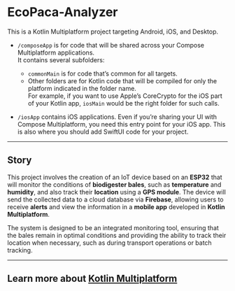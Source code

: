 # EcoPaca-Analyzer

This is a Kotlin Multiplatform project targeting Android, iOS, and Desktop.

* `/composeApp` is for code that will be shared across your Compose Multiplatform applications.  
  It contains several subfolders:
  - `commonMain` is for code that’s common for all targets.
  - Other folders are for Kotlin code that will be compiled for only the platform indicated in the folder name.  
    For example, if you want to use Apple’s CoreCrypto for the iOS part of your Kotlin app, `iosMain` would be the right folder for such calls.

* `/iosApp` contains iOS applications. Even if you’re sharing your UI with Compose Multiplatform, you need this entry point for your iOS app. This is also where you should add SwiftUI code for your project.

---

## Story

This project involves the creation of an IoT device based on an **ESP32** that will monitor the conditions of **biodigester bales**, such as **temperature** and **humidity**, and also track their **location** using a **GPS module**. The device will send the collected data to a cloud database via **Firebase**, allowing users to receive **alerts** and view the information in a **mobile app** developed in **Kotlin Multiplatform**.

The system is designed to be an integrated monitoring tool, ensuring that the bales remain in optimal conditions and providing the ability to track their location when necessary, such as during transport operations or batch tracking.

---

## Learn more about [Kotlin Multiplatform](https://www.jetbrains.com/help/kotlin-multiplatform-dev/get-started.html)
